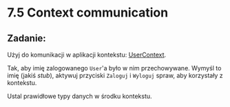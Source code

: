 # 7.5 Context communication

## Zadanie:

Użyj do komunikacji w aplikacji kontekstu: [UserContext](./context/UserContext.tsx).

Tak, aby imię zalogowanego `User`'a było w nim przechowywane. Wymyśl to imię (jakiś _stub_), aktywuj przyciski `Zaloguj` i `Wyloguj` spraw, aby korzystały z kontekstu.

Ustal prawidłowe typy danych w środku kontekstu.
